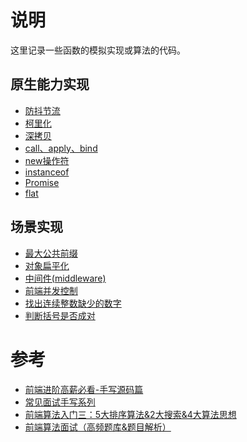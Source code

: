 # 说明

这里记录一些函数的模拟实现或算法的代码。

## 原生能力实现

* [防抖节流](./原生能力实现/%E9%98%B2%E6%8A%96%E8%8A%82%E6%B5%81.md)
* [柯里化](./原生能力实现/%E6%9F%AF%E9%87%8C%E5%8C%96.md)
* [深拷贝](./原生能力实现//%E6%B7%B1%E6%8B%B7%E8%B4%9D.md)
* [call、apply、bind](./原生能力实现/call%E3%80%81apply%E3%80%81bind.md)
* [new操作符](./原生能力实现/new%E6%93%8D%E4%BD%9C%E7%AC%A6.md)
* [instanceof](./原生能力实现/instanceof.md)
* [Promise](./原生能力实现/Promise.md)
* [flat](./原生能力实现/flat.md)

## 场景实现

* [最大公共前缀](./场景实现/%E6%9C%80%E5%A4%A7%E5%85%AC%E5%85%B1%E5%89%8D%E7%BC%80.md)
* [对象扁平化](./场景实现/%E5%AF%B9%E8%B1%A1%E6%89%81%E5%B9%B3%E5%8C%96.md)
* [中间件(middleware)](./场景实现/%E4%B8%AD%E9%97%B4%E4%BB%B6(middleware).md)
* [前端并发控制](./场景实现/%E5%B9%B6%E5%8F%91%E6%8E%A7%E5%88%B6.md)
* [找出连续整数缺少的数字](./场景实现/%E6%89%BE%E5%87%BA%E8%BF%9E%E7%BB%AD%E6%95%B4%E6%95%B0%E7%BC%BA%E5%B0%91%E7%9A%84%E6%95%B0%E5%AD%97.md)
* [判断括号是否成对](./场景实现/%E5%88%A4%E6%96%AD%E6%8B%AC%E5%8F%B7%E6%98%AF%E5%90%A6%E6%88%90%E5%AF%B9.md)

# 参考

* [前端进阶高薪必看-手写源码篇](https://juejin.cn/post/6844904153437700103)
* [常见面试手写系列](https://github.com/qianlongo/fe-handwriting)
* [前端算法入门三：5大排序算法&2大搜索&4大算法思想](https://juejin.cn/post/7088725301974269960)
* [前端算法面试（高频题库&题目解析）](https://github.com/hovinghuang/fe-agorithm-interview)
